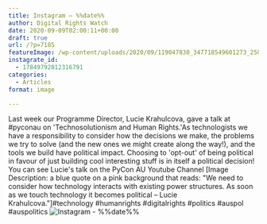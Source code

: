 ```yaml
---
title: Instagram – %%date%%
author: Digital Rights Watch
date: 2020-09-09T02:00:11+00:00
draft: true
url: /?p=7185
featureImage: /wp-content/uploads/2020/09/119047830_347718549601273_2509475749865460026_n.jpg
instagrate_id:
  - 17849792012316791
categories:
  - Articles
format: image

---
```

Last week our Programme Director, Lucie Krahulcova, gave a talk at #pyconau on 'Technosolutionism and Human Rights.'As technologists we have a responsibility to consider how the decisions we make, the problems we try to solve (and the new ones we might create along the way!), and the tools we build have political impact. Choosing to 'opt-out' of being political in favour of just building cool interesting stuff is in itself a political decision! You can see Lucie's talk on the PyCon AU Youtube Channel [Image Description: a blue quote on a pink background that reads: "We need to consider how technology interacts with existing power structures. As soon as we touch technology it becomes political &#8211; Lucie Krahulcova."]#technology #humanrights #digitalrights #politics #auspol #auspolitics
<img decoding="async" src="/wp-content/uploads/2020/09/119047830_347718549601273_2509475749865460026_n.jpg" alt="Instagram - %%date%%" />
